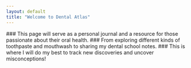 ```yaml
---
layout: default
title: "Welcome to Dental Atlas"
---
```

<div class="center-text">
### This page will serve as a personal journal and a resource for those passionate about their oral health.
### From exploring different kinds of toothpaste and mouthwash to sharing my dental school notes.
### This is where I will do my best to track new discoveries and uncover misconceptions!
</div>
